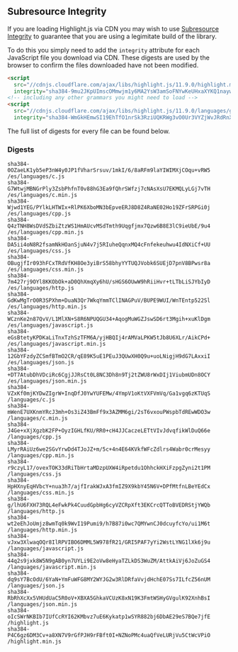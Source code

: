 ## Subresource Integrity

If you are loading Highlight.js via CDN you may wish to use [Subresource Integrity](https://developer.mozilla.org/en-US/docs/Web/Security/Subresource_Integrity) to guarantee that you are using a legimitate build of the library.

To do this you simply need to add the `integrity` attribute for each JavaScript file you download via CDN. These digests are used by the browser to confirm the files downloaded have not been modified.

```html
<script
  src="//cdnjs.cloudflare.com/ajax/libs/highlight.js/11.9.0/highlight.min.js"
  integrity="sha384-9mu2JKpUImscOMmwjm1y6MA2YsW3amSoFNYwKeUHxaXYKQ1naywWmamEGMdviEen"></script>
<!-- including any other grammars you might need to load -->
<script
  src="//cdnjs.cloudflare.com/ajax/libs/highlight.js/11.9.0/languages/go.min.js"
  integrity="sha384-WmGkHEmwSI19EhTfO1nrSk3RziUQKRWg3vO0Ur3VYZjWvJRdRnX4/scQg+S2w1fI"></script>
```

The full list of digests for every file can be found below.

### Digests

```
sha384-0OZaeLK1yb5eP3nW4y0JP1fVharSrsuv/1mkI/6/8aRFm9laYIWIMXjCOqu+vRW5 /es/languages/c.js
sha384-G7WtwjMBNGrPly3ZsbPhfnT0v88hG3Ea9fQhrSWfzj7cNAsXsU7EKMQLyLGj7vTH /es/languages/c.min.js
sha384-Wjwd1YEG/PYlkLHTWIx+RlPK6XboMN3bEpveERJ8D8Z4RaNE02Ho19ZFrSRPGi0j /es/languages/cpp.js
sha384-Q4zTNH8WsDVdSZbiZtzWS1HmAUcvMSdTmth9Uqgfjmx7Qzw6B8E3lC9ieUbE/9u4 /es/languages/cpp.min.js
sha384-DA5ii4oN8R2fsamNkHOanSjuN4v7j5RIuheQqnxMQ4cFnfekeuhwu4IdNXiCf+UU /es/languages/css.js
sha384-OBugjfIr093hFCxTRdVfKH8Oe3yiBrS58bhyYYTUQJVobk6SUEjD7pnV8BPwsr8a /es/languages/css.min.js
sha384-7m427rj9OYl8KKObOk+aD0QhXmqXy6hU/sHGS6OUwW9hRiiHvr+tLTbLiSJYbIyD /es/languages/http.js
sha384-GdKwMgTrO0R3SPXhm+DuaN3Qr7WkqYmmTClINAGPuV/BUPE9WUI/WnTEntp522Sl /es/languages/http.min.js
sha384-WCznKe2n87QvV/L1MlXN+S8R6NPUQGU34+AqogMuWGZJswSD6rt3Mgih+xuKlDgm /es/languages/javascript.js
sha384-eGsBtetyKPDKaLiTnxTzhSzTFM6A/yjHBQIj4rAMVaLPKW5tJb8U6XLr/AikCPd+ /es/languages/javascript.min.js
sha384-12GbYFzdyZCSmfBTmO2CR/qE89K5uE1PEuJ3QUwXH0Q9u+uoLNigjH9dG7LAxxiI /es/languages/json.js
sha384-+DT7AtubDhVDciRc6CgjJJRsCt0L8NC3Dh8n9Tj2tZWU8rWxDIj1ViubmUDn8OCY /es/languages/json.min.js
sha384-VZxKf0mjKYDwZIgrW+InqDfJ0YwYUFEMw/4YmpV1oKtVXFVmVq/Ga1vgq6zKTUqS /languages/c.js
sha384-mWenE7UXKnmYRcJ3mh+Os3iZ43BmFf9x3AZMM6gi/2sT6vxouPWspbTdREwWDO3w /languages/c.min.js
sha384-J4Ge+xXjXgzbK2FP+OyzIGHLfKU/RR0+cH4JJCaczeLETtVIvJdvqfikWlDuQ66e /languages/cpp.js
sha384-LMyrRAiUz6we2SGvYrwDd4TJoJZ+m/5c+4n4E64KVkfWFcZdlrs4Wabr0crMesyy /languages/cpp.min.js
sha384-r9czyL17/ovexTOK33dRiTbHrtaMDzpUXW4iRpetdu1OhhckHXiFzpgZyni2t1PM /languages/css.js
sha384-HpHXnyEqHVbcY+nua3h7/ajfIrakWJxA3fmIZ9X9kbY45N6V+DPfMtfnLBeYEdCx /languages/css.min.js
sha384-g/lhU6FXH73RQL4eFwkPk4CuudGpbHg6cyVZCRpXft3EKCrcQTToBVEDRStjYWQb /languages/http.js
sha384-wt2eEhJoUmjz8wmTq0k9WvI19Pumi9/h7B87i0wc7QMYwnCJ0dcuyfcYo/ui1M6t /languages/http.min.js
sha384-vJxw3XlwaqOQr8IlRPVIBO6DMML5W978fR21/GRI5PAF7yYi2WstLYNG1lXk6j9u /languages/javascript.js
sha384-44q2s9jxk8W5N9gAB0yn7UYLi9E2oVw8eHyaTZLkDS3WuZM/AttkAiVj6JoZuGS4 /languages/javascript.min.js
sha384-dq9sY7BcOdU/6YaN+YmFuWFG8MY2WYJG2w3RlDRfaVvjdHchE07Ss7ILfcZ56nUM /languages/json.js
sha384-RbRhXcXx5VHUdUaC5R0oV+XBXA5GhkaVCUzK8xN19K3FmtWSHyGVgulK92XnhBsI /languages/json.min.js
sha384-oIcSWrNKBIb7IUfCcRYI62KMbvz7uE6Kykatp1wSYR882bj6DbAE29eS7BQe7jfE /highlight.js
sha384-P4C6gz6DM3Cv+a8XN7V9rGfPJH9rFBft0I+NZNoPMc4uaQfVeLURjVu5CtWcVPiO /highlight.min.js
```

